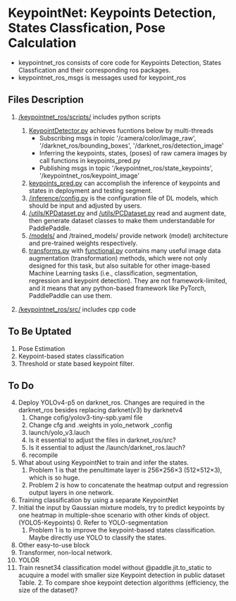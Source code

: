 # KeypointNet: Keypoints Detection, States Classfication, Pose Calculation    
- keypointnet_ros consists of core code for Keypoints Detection, States Classfication and their corresponding ros packages.  
- keypointnet_ros_msgs is messages used for keypoint_ros  

## Files Description  
1. [/keypointnet_ros/scripts/](keypointnet_ros/scripts/) includes python scripts   
    1. [KeypointDetector.py](keypointnet_ros/scripts/KeypointDetector.py) achieves fucntions below by multi-threads  
        - Subscribing msgs in topic '/camera/color/image_raw', '/darknet_ros/bounding_boxes', '/darknet_ros/detection_image'  
        - Inferring the keypoints, states, (poses) of raw camera images by call functions in keypoints_pred.py  
        - Publishing msgs in topic '/keypointnet_ros/state_keypoints', '/keypointnet_ros/keypoint_image'  
    2. [keypoints_pred.py](keypointnet_ros/scripts/keypoints_pred.py) can accomplish the inference of keypoints and states in deployment and testing segment.  
    3. [/inference/config.py](keypointnet_ros/scripts/inference/config.py) is the configuration file of DL models, which should be input and adjusted by users.  
    4. [/utils/KPDataset.py](keypointnet_ros/scripts/utils/KPDataset.py) and [/utils/PCDataset.py](keypointnet_ros/scripts/utils/PCDataset.py) read and augment date, then generate dataset classes to make them understandable for PaddlePaddle.  
    5. [/models/](keypointnet_ros/scripts/models/) and /trained_models/ provide network (model) architecture and pre-trained weights respectively.  
    6. [transforms.py](keypointnet_ros/scripts/transforms.py) with [functional.py](keypointnet_ros/scripts/functional.py) contains many useful image data augmentation (transformation) methods, which were not only designed for this task, but also suitable for other image-based Machine Learning tasks (i.e., classification, segmentation, regression and keypoint detection). They are not framework-limited, and it means that any python-based framework like PyTorch, PaddlePaddle can use them.  

2. [/keypointnet_ros/src/](keypointnet_ros/scripts/keypointnet_ros/src/) includes cpp code

## To Be Uptated
1. Pose Estimation
2. Keypoint-based states classification
3. Threshold or state based keypoint filter.

## To Do
4. Deploy YOLOv4-p5 on darknet_ros. Changes are required in the darknet_ros besides replacing darknet(v3) by darknetv4
    1. Change cofig/yolov3-tiny-spb.yaml file 
    2. Change cfg and .weights in yolo_network _config 
    3. launch/yolo_v3.lauch  
    4. Is it essential to adjust the files in darknet_ros/src? 
    5. Is it essential to adjust the /launch/darknet_ros.lauch? 
    6. recompile 
5. What about using KeypointNet to train and infer the states.
    1. Problem 1 is that the penultimate layer is 256×256×3 (512×512×3), which is so huge. 
    2. Problem 2 is how to concatenate the heatmap output and regression output layers in one network.
6. Training classification by using a separate KeypointNet
7. Initial the input by Gaussian mixture models, try to predict keypoints by one heatmap in multiple-shoe scenario with other kinds of object. (YOLO5-Keypoints)
    0. Refer to YOLO-segmentation 
    1. Problem 1 is to improve the keypoint-based states classification. Maybe directly use YOLO to classify the states.
8. Other easy-to-use block
9. Transformer, non-local network.
10. YOLOR
11. Train resnet34 classification model without @paddle.jit.to_static to acuquire a model with smaller size
Keypoint detection in public dataset
Table. 2. To compare shoe keypoint detection algorithms (efficiency, the size of the dataset)? 

